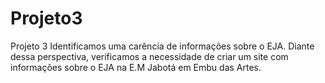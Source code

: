 # Projeto3
Projeto 3 
Identificamos uma carência de informações sobre o EJA. Diante dessa perspectiva, verificamos a necessidade de criar um site com informações sobre o EJA na E.M Jabotá em Embu das Artes.
